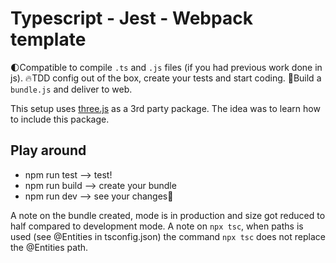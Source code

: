 # Typescript - Jest - Webpack template

🌓Compatible to compile `.ts` and `.js` files (if you had previous work done in js).
🔥TDD config out of the box, create your tests and start coding.
🌟Build a `bundle.js` and deliver to web.

This setup uses [three.js](https://threejs.org/) as a 3rd party package. The idea was to learn how to include this package.

## Play around

- npm run test --> test!
- npm run build --> create your bundle
- npm run dev --> see your changes👀

A note on the bundle created, mode is in production and size got reduced to half compared to development mode.
A note on `npx tsc`, when paths is used (see @Entities in tsconfig.json) the command `npx tsc` does not replace the @Entities path.
